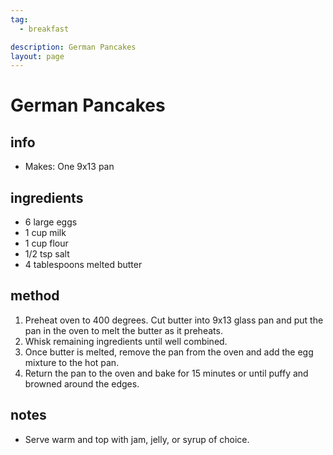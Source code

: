 ```yaml
---
tag:
  - breakfast

description: German Pancakes
layout: page
---
```


# German Pancakes

## info  
* Makes: One 9x13 pan

## ingredients
* 6 large eggs
* 1 cup milk
* 1 cup flour
* 1/2 tsp salt
* 4 tablespoons melted butter
  
## method  
1. Preheat oven to 400 degrees. Cut butter into 9x13 glass pan and put the pan in the oven to melt the butter as it preheats.
2. Whisk remaining ingredients until well combined.
3. Once butter is melted, remove the pan from the oven and add the egg mixture to the hot pan.
4. Return the pan to the oven and bake for 15 minutes or until puffy and browned around the edges.


## notes  
* Serve warm and top with jam, jelly, or syrup of choice.
